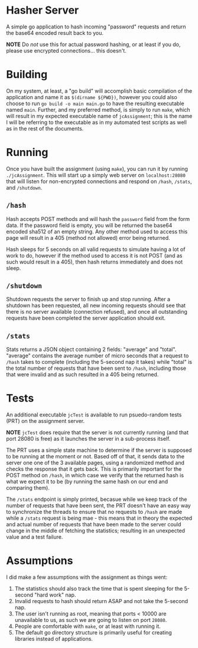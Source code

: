 # Hasher Server

A simple go application to hash incoming "password" requests and return the
base64 encoded result back to you.  

**NOTE** Do _not_ use this for actual password hashing, or at least if you do,
please use encrypted connections... this doesn't.  

# Building

On my system, at least, a "go build" will accomplish basic compilation of the
application and name it as `$(dirname ${PWD})`, however you could also choose
to run `go build -o main main.go` to have the resulting executable named
`main`. Further, and my preferred method, is simply to run `make`, which will
result in my expected executable name of `jcAssignment`; this is the name I
will be referring to the executable as in my automated test scripts as well as
in the rest of the documents.  

# Running

Once you have built the assignment (using `make`), you can run it by running
`./jcAssignment`. This will start up a simply web server on `localhost:28080`
that will listen for non-encrypted connections and respond on `/hash`,
`/stats`, and `/shutdown`.  

## `/hash`

Hash accepts POST methods and will hash the `password` field from the form
data. If the password field is empty, you will be returned the base64 encoded
sha512 of an empty string. Any other method used to access this page will
result in a 405 (method not allowed) error being returned.  

Hash sleeps for 5 seconds on all valid requests to simulate having a lot of
work to do, however if the method used to access it is not POST (and as such
would result in a 405), then hash returns immediately and does not sleep.  

## `/shutdown`

Shutdown requests the server to finish up and stop running. After a shutdown
has been requested, all new incoming requests should see that there is no
server available (connection refused), and once all outstanding requests have
been completed the server application should exit.  

## `/stats`

Stats returns a JSON object containing 2 fields: "average" and "total".
"average" contains the average number of micro seconds that a request to
`/hash` takes to complete (including the 5-second nap it takes) while "total"
is the total number of requests that have been sent to `/hash`, including those
that were invalid and as such resulted in a 405 being returned.  

# Tests

An additional executable `jcTest` is available to run psuedo-random tests (PRT)
on the assignment server.  

**NOTE** `jcTest` does require that the server is not currently running (and
that port 28080 is free) as it launches the server in a sub-process itself.  

The PRT uses a simple state machine to determine if the server is supposed to
be running at the moment or not. Based off of that, it sends data to the server
one one of the 3 available pages, using a randomized method and checks the
response that it gets back. This is primarily important for the POST method on
`/hash`, in which case we verify that the returned hash is what we expect it to
be (by running the same hash on our end and comparing them).  

The `/stats` endpoint is simply printed, becasue while we keep track of the
number of requests that have been sent, the PRT doesn't have an easy way to
synchronize the threads to ensure that no requests to `/hash` are made while a
`/stats` request is being mae - this means that in theory the expected and
actual number of requests that have been made to the server could change in the
middle of fetching the statistics; resulting in an unexpected value and a test
failure.  

# Assumptions

I did make a few assumptions with the assignment as things went:  
1. The statistics should also track the time that is spent sleeping for the
   5-second "hard work" nap.  
2. Invalid requests to hash should return ASAP and not take the 5-second nap.  
3. The user isn't running as root, meaning that ports < 10000 are unavailable
   to us, as such we are going to listen on port `28080`.  
4. People are comfortable with `make`, or at least with running it.  
5. The default go directory structure is primarily useful for creating
   libraries instead of applications.  
